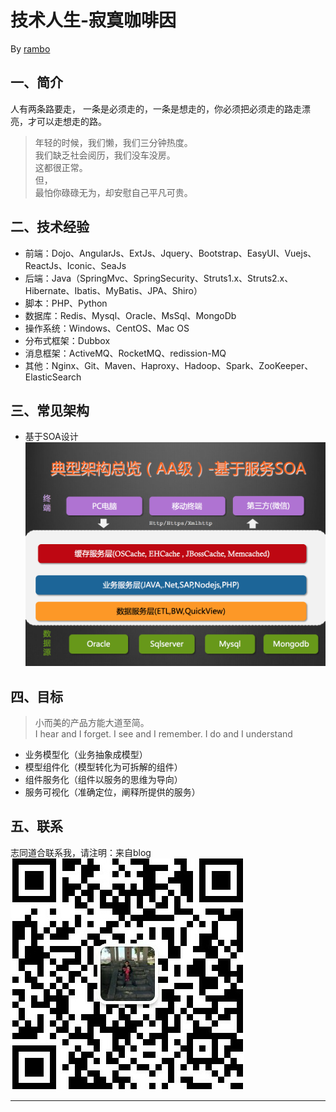 技术人生-寂寞咖啡因
============================

By [rambo](http://hengxindongli.cn)
## 一、简介
人有两条路要走， 一条是必须走的，一条是想走的，你必须把必须走的路走漂亮，才可以走想走的路。
> 年轻的时候，我们懒，我们三分钟热度。  
> 我们缺乏社会阅历，我们没车没房。  
> 这都很正常。  
> 但，  
> 最怕你碌碌无为，却安慰自己平凡可贵。

## 二、技术经验
- 前端：Dojo、AngularJs、ExtJs、Jquery、Bootstrap、EasyUI、Vuejs、ReactJs、Iconic、SeaJs
- 后端：Java（SpringMvc、SpringSecurity、Struts1.x、Struts2.x、Hibernate、Ibatis、MyBatis、JPA、Shiro）
- 脚本：PHP、Python
- 数据库：Redis、Mysql、Oracle、MsSql、MongoDb
- 操作系统：Windows、CentOS、Mac OS
- 分布式框架：Dubbox
- 消息框架：ActiveMQ、RocketMQ、redission-MQ
- 其他：Nginx、Git、Maven、Haproxy、Hadoop、Spark、ZooKeeper、ElasticSearch

## 三、常见架构
- 基于SOA设计
![](./my_cv01.png)
## 四、目标
> 小而美的产品方能大道至简。  
I hear and I forget. I see and I remember. I do and I understand
- 业务模型化（业务抽象成模型）  
- 模型组件化（模型转化为可拆解的组件）  
- 组件服务化（组件以服务的思维为导向）  
- 服务可视化（准确定位，阐释所提供的服务）  
## 五、联系
志同道合联系我，请注明：来自blog
![](./images/qr.jpg)

---
